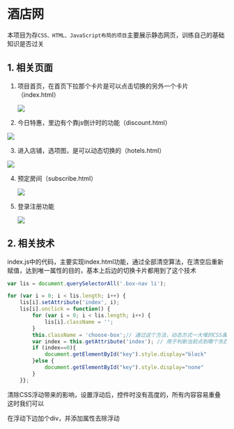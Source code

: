# 酒店网

本项目为存`CSS、HTML、JavaScript布局的项目`主要展示静态网页，训练自己的基础知识是否过关

## 1. 相关页面

1. 项目首页，在首页下拉那个卡片是可以点击切换的另外一个卡片（index.html）

   ![](1.png)

2.  今日特惠，里边有个靠js倒计时的功能（discount.html）

   ![](2.png)

3.  进入店铺，选项图，是可以动态切换的（hotels.html）

   ![](3.png)

4. 预定房间（subscribe.html）

   ![](4.png)

5. 登录注册功能

   ![](5.png)



## 2. 相关技术

index.js中的代码，主要实现index.html功能，通过全部清空算法，在清空后重新赋值，达到唯一属性的目的，基本上后边的切换卡片都用到了这个技术

```JavaScript
var lis = document.querySelectorAll('.box-nav li');

for (var i = 0; i < lis.length; i++) {
    lis[i].setAttribute('index', i);
    lis[i].onclick = function() {
        for (var i = 0; i < lis.length; i++) {
            lis[i].className = '';
        }
        this.className = 'choose-box';// 通过这个方法，动态方式一大堆的CSS属性
        var index = this.getAttribute('index'); // 用于判断当前点到哪个东西
        if (index==0){
            document.getElementById("key").style.display="block"
        }else {
            document.getElementById("key").style.display="none"
        }
    }};

```

清除CSS浮动带来的影响，设置浮动后，控件时没有高度的，所有内容容易重叠这时我们可以

在浮动下边加个div，并添加属性去除浮动